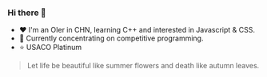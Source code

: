 ### Hi there 👋

<!--
**AstralLing/AstralLing** is a ✨ _special_ ✨ repository because its `README.md` (this file) appears on your GitHub profile.

Here are some ideas to get you started:

- 🔭 I’m currently working on ...
- 🌱 I’m currently learning ...
- 👯 I’m looking to collaborate on ...
- 🤔 I’m looking for help with ...
- 💬 Ask me about ...
- 📫 How to reach me: ...
- 😄 Pronouns: ...
- ⚡ Fun fact: ...
-->

- ❤️ I'm an OIer in CHN, learning C++ and interested in Javascript & CSS.  
- 🍥 Currently concentrating on competitive programming.
- ⭐ USACO Platinum

> Let life be beautiful like summer flowers and death like autumn leaves.
